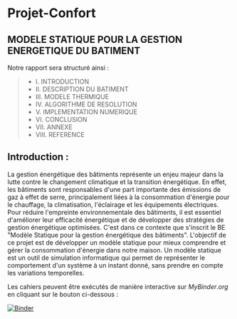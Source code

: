 # Projet-Confort
## MODELE STATIQUE POUR LA GESTION ENERGETIQUE DU BATIMENT

Notre rapport sera structuré ainsi : 

> - I.	  INTRODUCTION
> - II.	  DESCRIPTION DU BATIMENT
> - III.	MODELE THERMIQUE
> - IV.	  ALGORITHME DE RESOLUTION
> - V.  	IMPLEMENTATION NUMERIQUE
> - VI. 	CONCLUSION
> - VII.	ANNEXE
> - VIII.	REFERENCE

## Introduction : 

La gestion énergétique des bâtiments représente un enjeu majeur dans la lutte contre le changement climatique et la transition énergétique. En effet, les bâtiments sont responsables d'une part importante des émissions de gaz à effet de serre, principalement liées à la consommation d'énergie pour le chauffage, la climatisation, l'éclairage et les équipements électriques. Pour réduire l'empreinte environnementale des bâtiments, il est essentiel d'améliorer leur efficacité énergétique et de développer des stratégies de gestion énergétique optimisées. 
C'est dans ce contexte que s'inscrit le BE "Modèle Statique pour la gestion énergétique des bâtiments". L'objectif de ce projet est de développer un modèle statique pour mieux comprendre et gérer la consommation d'énergie dans notre maison. Un modèle statique est un outil de simulation informatique qui permet de représenter le comportement d'un système à un instant donné, sans prendre en compte les variations temporelles.

Les cahiers peuvent être exécutés de manière interactive sur $MyBinder.org$ en cliquant sur le bouton ci-dessous :

[![Binder](https://mybinder.org/badge_logo.svg)](https://mybinder.org/v2/gh/Kamrouche/Projet-Confort/HEAD)
